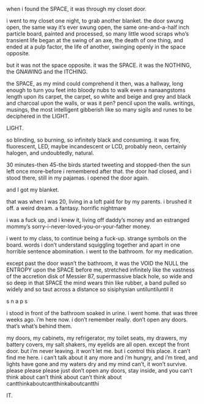 when i found the SPACE, it was through my closet door.

i went to my closet one night, to grab another blanket. the door swung open, the same way it’s ever swung open, the same one-and-a-half inch particle board, painted and processed, so many little wood scraps who’s transient life began at the swing of an axe, the death of one thing,  and ended at a  pulp factor, the life of another, swinging openly in the space opposite.

but it was not the space opposite. it was the SPACE. it was the NOTHING, the GNAWING and the ITCHING.

the SPACE, as my mind could comprehend it then, was a hallway, long enough to turn you feet into bloody nubs to walk even a nanaangstoms length upon its carpet, the carpet, so white and beige and grey and black and charcoal upon the walls, or was it pen? pencil upon the walls. writings, musings, the most intelligent gibberish like so many sigils and runes to be deciphered in the LIGHT.

LIGHT.

so blinding, so burning, so infinitely black and consuming. it was fire, fluorescent, LED, maybe incandescent or LCD, probably neon, certainly halogen, and undoubtedly, natural. 

30 minutes-then 45-the birds started tweeting and stopped-then the sun left once more-before i remembered after that. the door had closed, and i stood there, still in my pajamas. i opened the door again.

and I got my blanket.

that was when I was 20, living in a loft paid for by my parents. i brushed it off. a weird dream. a fantasy. horrific nightmare 

i was a fuck up, and i knew it, living off daddy’s money and an estranged mommy’s sorry-i-never-loved-you-or-your-father money.

i went to my class, to continue being a fuck-up. strange symbols on the board. words i don’t understand squiggling together and apart in one horrible sentence abomination. i went to the bathroom. for my medication.

except past the door wasn’t the bathroom, it was the VOID the NULL the ENTROPY upon the SPACE before me, stretched infinitely like the vastness of the accretion disk of Messier 87, supermassive black hole, so wide and so deep in that SPACE the mind wears thin like rubber, a band pulled so widely and so taut across a distance so sisiphysian untiluntiluntil it

s n a p s

i stood in front of the bathroom soaked in urine. i went home. that was three weeks ago. i’m here now. i don’t remember really. don’t open any doors. that’s what’s behind them.

my doors, my cabinets, my refrigerator, my toilet seats, my drawers, my battery covers, my salt shakers, my eyelids are all open. except the front door. but i’m never leaving. it won’t let me. but i control this place. it can’t find me here. i can’t talk about it any more and i’m hungry, and i’m tired, and lights have gone and my waters dry and my mind can’t, it won’t survive. please please please just don’t open any doors, stay inside, and you can’t think about can’t think about can’t think about cantthinkaboutcantthinkaboutcantthi

IT.